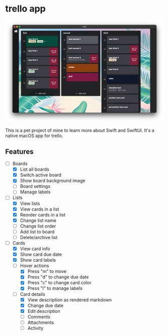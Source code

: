 # trello app

![image of the app](docs/app.png)

This is a pet project of mine to learn more about Swift and SwiftUI. It's a native macOS app
for trello.

## Features

- [ ] Boards
  - [x] List all boards
  - [x] Switch active board
  - [x] Show board background image
  - [ ] Board settings
  - [ ] Manage labels
- [ ] Lists
  - [x] View lists
  - [x] View cards in a list
  - [x] Reorder cards in a list
  - [x] Change list name
  - [ ] Change list order
  - [ ] Add list to board
  - [ ] Delete/archive list
- [ ] Cards
  - [x] View card info
  - [x] Show card due date
  - [x] Show card labels
  - [ ] Hover actions
    - [x] Press "m" to move
    - [x] Press "d" to change due date
    - [x] Press "c" to change card color
    - [x] Press "l" to manage labels
  - [ ] Card details
    - [x] View description as rendered markdown
    - [x] Change due date
    - [x] Edit description
    - [ ] Comments
    - [ ] Attachments
    - [ ] Activity
